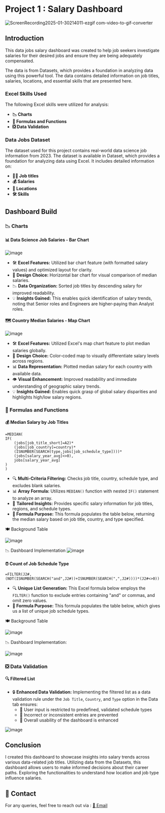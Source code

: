 # Project 1 : Salary Dashboard

![ScreenRecording2025-01-30214011-ezgif com-video-to-gif-converter](https://github.com/user-attachments/assets/b1c33649-e87a-4ddf-a558-26d8d6566b0b)


## Introduction

This data jobs salary dashboard was created to help job seekers investigate salaries for their desired jobs and ensure they are being adequately compensated. 

The data is from Datasets, which provides a foundation in analyzing data using this powerful tool. The data contains detailed information on job titles, salaries, locations, and essential skills that are presented here.

### Excel Skills Used

The following Excel skills were utilized for analysis:

- **📉 Charts**
- **🧮 Formulas and Functions**
- **❎ Data Validation**

### Data Jobs Dataset

The dataset used for this project contains real-world data science job information from 2023. The dataset is available in Dataset, which provides a foundation for analyzing data using Excel. It includes detailed information on:

- **👨‍💼 Job titles**
- **💰 Salaries**
- **📍 Locations**
- **🛠️ Skills**

## Dashboard Build

### 📉 Charts

#### 📊 Data Science Job Salaries - Bar Chart

![image](https://github.com/user-attachments/assets/d22a7fb2-9f15-42d0-9884-b1e93b3d50ac)

- 🛠️ **Excel Features:** Utilized bar chart feature (with formatted salary values) and optimized layout for clarity.
- 🎨 **Design Choice:** Horizontal bar chart for visual comparison of median salaries.
- 📉 **Data Organization:** Sorted job titles by descending salary for improved readability.
- 💡 **Insights Gained:** This enables quick identification of salary trends, noting that Senior roles and Engineers are higher-paying than Analyst roles.

#### 🗺️ Country Median Salaries - Map Chart

![image](https://github.com/user-attachments/assets/b036f8c2-a3db-42a1-9371-2ec6b9b346db)

- 🛠️ **Excel Features:** Utilized Excel's map chart feature to plot median salaries globally.
- 🎨 **Design Choice:** Color-coded map to visually differentiate salary levels across regions.
- 📊 **Data Representation:** Plotted median salary for each country with available data.
- 👁️ **Visual Enhancement:** Improved readability and immediate understanding of geographic salary trends.
- 💡 **Insights Gained:** Enables quick grasp of global salary disparities and highlights high/low salary regions.

### 🧮 Formulas and Functions

#### 💰 Median Salary by Job Titles

```
=MEDIAN(
IF(
    (jobs[job_title_short]=A2)*
    (jobs[job_country]=country)*
    (ISNUMBER(SEARCH(type,jobs[job_schedule_type])))*
    (jobs[salary_year_avg]<>0),
    jobs[salary_year_avg]
)
)
```

- 🔍 **Multi-Criteria Filtering:** Checks job title, country, schedule type, and excludes blank salaries.
- 📊 **Array Formula:** Utilizes `MEDIAN()` function with nested `IF()` statement to analyze an array.
- 🎯 **Tailored Insights:** Provides specific salary information for job titles, regions, and schedule types.
- **🔢 Formula Purpose:** This formula populates the table below, returning the median salary based on job title, country, and type specified.

🍽️ Background Table

![image](https://github.com/user-attachments/assets/ce639625-7e9e-472f-8f00-d574d73d0587)

📉 Dashboard Implementation
![image](https://github.com/user-attachments/assets/574d0b29-4c5e-4d68-b9f3-13de49e7da3c)

#### ⏰ Count of Job Schedule Type

```
=FILTER(J2#,(NOT(ISNUMBER(SEARCH("and",J2#))+ISNUMBER(SEARCH(",",J2#))))*(J2#<>0))
```

- 🔍 **Unique List Generation:** This Excel formula below employs the `FILTER()` function to exclude entries containing "and" or commas, and omit zero values.
- **🔢 Formula Purpose:** This formula populates the table below, which gives us a list of unique job schedule types.

🍽️ Background Table

![image](https://github.com/user-attachments/assets/cccd55c6-ed06-4dd1-bbdd-60060d511e3f)

📉 Dashboard Implementation:

![image](https://github.com/user-attachments/assets/93e5b2be-260b-412f-8a7c-d3cedcfe310b)

### ❎ Data Validation

#### 🔍 Filtered List

- 🔒 **Enhanced Data Validation:** Implementing the filtered list as a data validation rule under the `Job Title`, `Country`, and `Type` option in the Data tab ensures:
    - 🎯 User input is restricted to predefined, validated schedule types
    - 🚫 Incorrect or inconsistent entries are prevented
    - 👥 Overall usability of the dashboard is enhanced

![image](https://github.com/user-attachments/assets/1bbf2e8f-a21b-4829-9f81-c3f86366313e)

## Conclusion

I created this dashboard to showcase insights into salary trends across various data-related job titles. Utilizing data from the Datasets, this dashboard allows users to make informed decisions about their career paths. Exploring the functionalities to understand how location and job type influence salaries. 

## 📧 Contact
For any queries, feel free to reach out via : [📩 Email](mailto:dubeysumit378@gmail.com)
